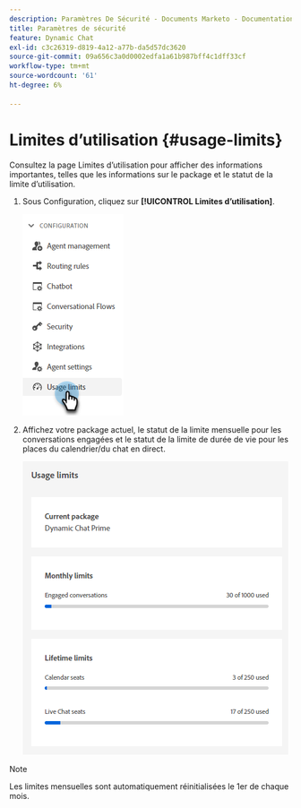 ```yaml
---
description: Paramètres De Sécurité - Documents Marketo - Documentation Du Produit
title: Paramètres de sécurité
feature: Dynamic Chat
exl-id: c3c26319-d819-4a12-a77b-da5d57dc3620
source-git-commit: 09a656c3a0d0002edfa1a61b987bff4c1dff33cf
workflow-type: tm+mt
source-wordcount: '61'
ht-degree: 6%

---
```


# Limites d’utilisation {#usage-limits}

Consultez la page Limites d’utilisation pour afficher des informations importantes, telles que les informations sur le package et le statut de la limite d’utilisation.

1. Sous Configuration, cliquez sur **[!UICONTROL Limites d’utilisation]**.

   ![](assets/usage-limits-1.png)

1. Affichez votre package actuel, le statut de la limite mensuelle pour les conversations engagées et le statut de la limite de durée de vie pour les places du calendrier/du chat en direct.

   ![](assets/usage-limits-2.png)

>[!NOTE]
>
>Les limites mensuelles sont automatiquement réinitialisées le 1er de chaque mois.
